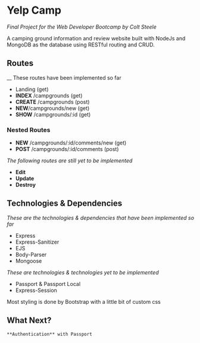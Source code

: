 # Yelp Camp

*Final Project for the Web Developer Bootcamp by Colt Steele*

A camping ground information and review website built with NodeJs and MongoDB as the database using RESTful routing and CRUD.

## Routes
__ These routes have been implemented so far
- Landing (get)
- **INDEX** /campgrounds (get)
- **CREATE** /campgrounds (post)
- **NEW**/campgrounds/new (get)
- **SHOW** /campgrounds/:id (get)
### Nested Routes
- **NEW** /campgrounds/:id/comments/new (get)
- **POST** /campgrounds/:id/comments (post)

*The following routes are still yet to be implemented*
- **Edit**
- **Update**
- **Destroy**

## Technologies & Dependencies
*These are the technologies & dependencies that have been implemented so far*
- Express
- Express-Sanitizer
- EJS
- Body-Parser
- Mongoose

*These are technologies & technologies yet to be implemented*
- Passport & Passport Local
- Express-Session

Most styling is done by Bootstrap with a little bit of custom css

## What Next?

``**Authentication** with Passport``
